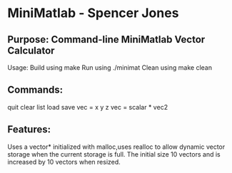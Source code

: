 # MiniMatlab - Spencer Jones

## Purpose: Command-line MiniMatlab Vector Calculator

Usage:
Build using make
Run using ./minimat
Clean using make clean

## Commands:

quit
clear
list
load
save
vec = x y z
vec = scalar * vec2

## Features:

Uses a vector* initialized with malloc,uses realloc to 
allow dynamic vector storage when the current storage is full. 
The initial size 10 vectors and is increased by 10 vectors when resized.